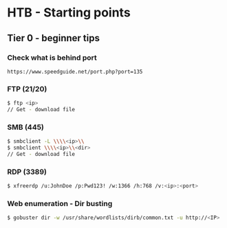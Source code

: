 # HTB - Starting points

## Tier 0 - beginner tips

### Check what is behind port

```https://www.speedguide.net/port.php?port=135```

### FTP (21/20) 

```bash
$ ftp <ip>
// Get - download file
```

### SMB (445)

```bash 
$ smbclient -L \\\\<ip>\\
$ smbclient \\\\<ip>\\<dir>
// Get - download file
```

### RDP (3389)

```bash
$ xfreerdp /u:JohnDoe /p:Pwd123! /w:1366 /h:768 /v:<ip>:<port>
```

### Web enumeration - Dir busting

```bash
$ gobuster dir -w /usr/share/wordlists/dirb/common.txt -u http://<IP>
```